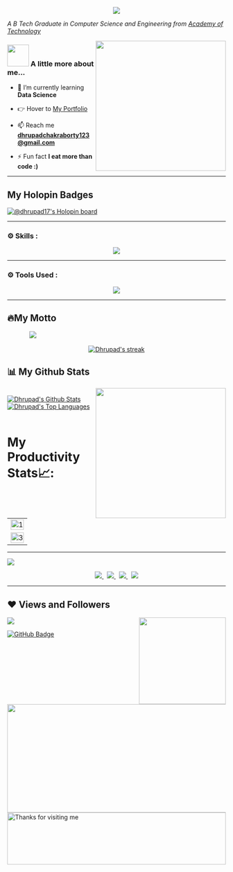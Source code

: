 <p align="center">
	<img src="https://github.com/dhrupad17/dhrupad17/assets/91726340/f8f89d27-9cc1-4ddb-a9b5-59ab6ff56147">
	</p>


<p><em>A B Tech Graduate in Computer Science and Engineering from <a href="https://aot.edu.in/">Academy of Technology</a></br>
</em>
</p>
<img align='right' src="https://media0.giphy.com/media/qgQUggAC3Pfv687qPC/200.webp?cid=ecf05e47t45ns6se3i88b18jnng123ofz7gojiqmit5gprgs&rid=200.webp&ct=g" width="300">

### <img src="https://media.giphy.com/media/VgCDAzcKvsR6OM0uWg/giphy.gif" width="50"> A little more about me... 

- 🌱 I’m currently learning **Data Science**

- 👉 Hover to [My Portfolio](https://dhrupadchakraborty17.netlify.app/)

- 📫 Reach me **dhrupadchakraborty123@gmail.com**

- ⚡ Fun fact **I eat more than code :)**

<!-- <img src="https://raw.githubusercontent.com/andreasbm/readme/master/assets/lines/rainbow.png" width="3000"> -->
---


## My Holopin Badges

[![@dhrupad17's Holopin board](https://holopin.me/dhrupad17)](https://holopin.io/@dhrupad17)

<!-- <img src="https://raw.githubusercontent.com/andreasbm/readme/master/assets/lines/rainbow.png" width="3000"> -->

---

<h3 align="left"> ⚙️ Skills :</h3>
  </a>

<p align="center">
  <a href="https://skillicons.dev">
    <img src="https://skillicons.dev/icons?i=aws,c,bash,bootstrap,css,express,gcp,html,java,js,linux,mongodb,mysql,nodejs,react,spring,tailwind,tensorflow," />
  </a>
</p>


---

<h3 align="left"> ⚙️ Tools Used :</h3>
  </a>

<p align="center">
  <a href="https://skillicons.dev">
    <img src="https://skillicons.dev/icons?i=anaconda,atom,codepen,discord,eclipse,flask,github,gradle,heroku,idea,latex,maven,netlify,pycharm,postman,powershell,vercel,vscode" />
  </a>
</p>

---


<!-- <img src="https://raw.githubusercontent.com/andreasbm/readme/master/assets/lines/rainbow.png" width="3000"> -->

## 🔥My Motto
&nbsp; &nbsp; &nbsp; &nbsp; &nbsp; &nbsp;&nbsp; <img  src="https://readme-typing-svg.herokuapp.com?font=Soucre+Code+Pro&duration=1700&color=1589FF&background=000000&multiline=true&width=650&height=220&lines=while(true);..+brain.init();..+if(+world.contains(open_source));....++s+%3D+open_source.login(dhrupad17);....+s.explore();....+s.learn();....+s.contribute()"/>
<br/>

<p align="center">
	<a href="https://github.com/dhrupad17/github-readme-streak-stats">
		 <img title="🔥 Get streak stats for your profile at git.io/streak-stats" alt="Dhrupad's streak" src="https://github-readme-streak-stats.herokuapp.com/?user=dhrupad17&theme=black-ice&hide_border=true&stroke=0000&background=060A0CD0"/>
	</a>
</p>

<!-- <img src="https://raw.githubusercontent.com/andreasbm/readme/master/assets/lines/rainbow.png" width="3000"> -->

## 📊 My Github Stats

<img align='right' src="https://media4.giphy.com/media/GRVM7bxdn7yEFWTN6i/200.webp?cid=ecf05e47l4cau0wmltbpwhne37jknb1k026h5z6eqavm1bsg&rid=200.webp&ct=g" width="300">

  <br/>
	 <a href="https://github.com/dhrupad17/github-readme-stats"><img alt="Dhrupad's Github Stats" src="https://github-readme-stats.vercel.app/api?username=dhrupad17&show_icons=true&count_private=true&theme=react&hide_border=true&bg_color=0D1117" /></a>
 	<a href="https://github.com/dhrupad17/github-readme-stats"><img alt="Dhrupad's Top Languages" src="https://github-readme-stats.vercel.app/api/top-langs/?username=dhrupad17&langs_count=8&count_private=true&layout=compact&theme=react&hide_border=true&bg_color=0D1117" /></a>
 <br/>

 <br/>
 
 
# My Productivity Stats📈:

<table>
    <tr>
        <td><img src="https://github-profile-summary-cards.vercel.app/api/cards/profile-details?username=dhrupad17&theme=monokai" display=block width=100% height=auto alt="1"></td>
    </tr>
    <tr>
        <td><img src="https://github-profile-summary-cards.vercel.app/api/cards/repos-per-language?username=dhrupad17&theme=solarized" display=block width=100% height=auto alt="3"></td>
        </td>
    </tr>
</table>

---

<img align='center' src="https://user-images.githubusercontent.com/87390353/133924456-1fb6f8cd-c0bd-4bbe-a4d5-87eb7bcdc126.png" >

 </a>

<p align="center">
  <a href="https://www.linkedin.com/in/dhrupad-chakraborty/">
    <img src="https://skillicons.dev/icons?i=linkedin" />
  </a>
	&nbsp;
  <a href="https://www.instagram.com/chakro_bore_tea/">
    <img src="https://skillicons.dev/icons?i=instagram" />
  </a>
  &nbsp;
  <a href="https://twitter.com/DHRUPADCHAKRAB5">
    <img src="https://skillicons.dev/icons?i=twitter" />
  </a>
  &nbsp;
  <a href="https://mail.google.com/mail/u/0/?fs=1&tf=cm&source=mailto&to=dhrupadchakraborty123@gmail.com">
    <img src="https://skillicons.dev/icons?i=gmail" />
  </a>
</p>

---


<!-- <img src="https://raw.githubusercontent.com/andreasbm/readme/master/assets/lines/rainbow.png" width="3000"> -->

 ## ❤ Views and Followers
<a href="https://github.com/Meghna-DAS/github-profile-views-counter">
	<img src="https://komarev.com/ghpvc/?username=dhrupad17">
</a>

<img align='right' src="https://media4.giphy.com/media/lBm4rgtyIPJmywXzLW/200w.webp?cid=ecf05e474h4nrk6dfnd2vv10nw5pvg8u0hhuy6b0jmkiqr4k&rid=200w.webp&ct=g" width="200">

<a href="https://github.com/dhrupad17?tab=followers"><img src="https://img.shields.io/github/followers/dhrupad17?label=Followers&style=social" alt="GitHub Badge"></a>

<!-- <br/>
<!-- 
<a href="https://github.com/dhrupad17/github-readme-activity-graph"><img alt="Dhrupad Chakraborty's Activity Graph" src="https://activity-graph.herokuapp.com/graph?username=dhrupad17&bg_color=0D1117&color=5BCDEC&line=5BCDEC&point=FFFFFF&hide_border=true" /></a>

<img src="https://raw.githubusercontent.com/andreasbm/readme/master/assets/lines/rainbow.png" width="3000"> -->

<img src="https://media4.giphy.com/media/xThuWtNFKZWG6fUFe8/100.webp" width="1000" height="250">
</div>
<!-- <img src="https://raw.githubusercontent.com/andreasbm/readme/master/assets/lines/rainbow.png" width="3000"> -->

<img height="120" alt="Thanks for visiting me" width="100%" src="https://raw.githubusercontent.com/BrunnerLivio/brunnerlivio/master/images/marquee.svg" />

